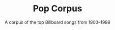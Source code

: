 <div align="center">
<h1>Pop Corpus</h1>
<p>A corpus of the top Billboard songs from 1900–1999</p>
</div>
